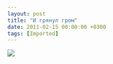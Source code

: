 ```yaml
---
layout: post
title: "И грянул гром"
date: 2011-02-15 00:00:00 +0300
tags: [Imported]
---
```


![](http://media.tumblr.com/tumblr_lgnxlnzFVS1qfp23s.jpg)